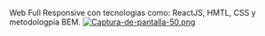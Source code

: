 Web Full Responsive con tecnologias como: ReactJS, HMTL, CSS y metodologpia BEM. 
[![Captura-de-pantalla-50.png](https://i.postimg.cc/dVX375Xn/Captura-de-pantalla-50.png)](https://postimg.cc/w1XgZQ9s)

